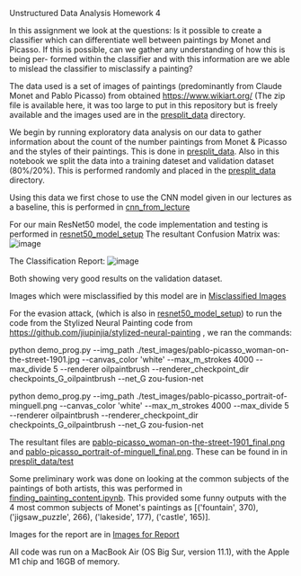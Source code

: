 Unstructured Data Analysis Homework 4


In this assignment we look at the questions:
Is it possible to create a classifier which can differentiate well between paintings by Monet
and Picasso. If this is possible, can we gather any understanding of how this is being per-
formed within the classifier and with this information are we able to mislead the classifier to misclassify a painting?

The data used is a set of images of paintings (predominantly from Claude Monet and Pablo Picasso) from obtained https://www.wikiart.org/ (The zip file is available here, it was too large to put in this repository but is freely available and the images used are in the [presplit_data](./presplit_data) directory. 

We begin by running exploratory data analysis on our data to gather information about the count of the number paintings from Monet & Picasso and the styles of their paintings. This is done in [presplit_data](./code/data_EDA.ipynb). Also in this notebook we split the data into a training dateset and validation dataset (80%/20%). This is performed randomly and placed in the [presplit_data](./presplit_data) directory. 

Using this data we first chose to use the CNN model given in our lectures as a baseline, this is performed in [cnn_from_lecture](./code/cnn_from_lecture.ipynb)

For our main ResNet50 model, the code implementation and testing is performed in [resnet50_model_setup](./code/resnet50_model_setup.ipynb)
The resultant Confusion Matrix was:
![image](https://github.com/user-attachments/assets/e8eddbe4-1270-4f6b-ac5a-589b133590de)


The Classification Report:
![image](https://github.com/user-attachments/assets/e2fc2f4a-069b-4944-993a-adb0e7e67003)

Both showing very good results on the validation dataset. 

Images which were misclassified by this model are in [Misclassified Images](./Misclassified%20images)

For the evasion attack, (which is also in [resnet50_model_setup](./code/resnet50_model_setup.ipynb)) to run the code from the Stylized Neural Painting code from https://github.com/jiupinjia/stylized-neural-painting , we ran the commands: 

python demo_prog.py --img_path ./test_images/pablo-picasso_woman-on-the-street-1901.jpg --canvas_color 'white' --max_m_strokes 4000 --max_divide 5 --renderer oilpaintbrush --renderer_checkpoint_dir checkpoints_G_oilpaintbrush --net_G zou-fusion-net    

python demo_prog.py --img_path ./test_images/pablo-picasso_portrait-of-minguell.png --canvas_color 'white' --max_m_strokes 4000 --max_divide 5 --renderer oilpaintbrush --renderer_checkpoint_dir checkpoints_G_oilpaintbrush --net_G zou-fusion-net   

The resultant files are [pablo-picasso_woman-on-the-street-1901_final.png](./presplit_data/test/pablo-picasso_woman-on-the-street-1901_final.png) and [pablo-picasso_portrait-of-minguell_final.png](./presplit_data/test/pablo-picasso_portrait-of-minguell_final.png). These can be found in  in [presplit_data/test](./presplit_data/test)

Some preliminary work was done on looking at the common subjects of the paintings of both artists, this was performed in [finding_painting_content.ipynb](./code/finding_painting_content.ipynb). This provided some funny outputs with the 4 most common subjects of Monet's paintings as [('fountain', 370), ('jigsaw_puzzle', 266), ('lakeside', 177), ('castle', 165)].

Images for the report are in [Images for Report](./Images%20for%20report)

All code was run on a MacBook Air (OS Big Sur, version 11.1), with the Apple M1 chip and 16GB of memory. 
